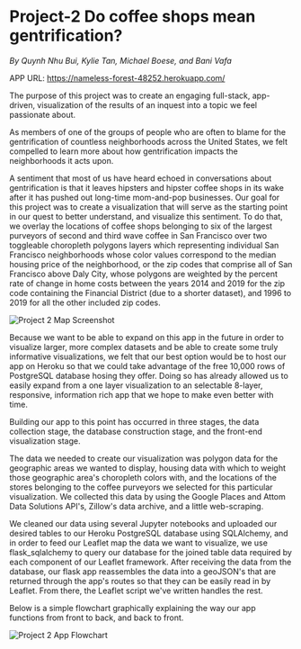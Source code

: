 # Project-2 Do coffee shops mean gentrification?
*By Quynh Nhu Bui, Kylie Tan, Michael Boese, and Bani Vafa*

APP URL: https://nameless-forest-48252.herokuapp.com/

The purpose of this project was to create an engaging full-stack, app-driven,  visualization of the results of an inquest into a topic we feel passionate about.

As members of one of the groups of people who are often to blame for the gentrification of countless neighborhoods across the United States, we felt compelled to learn more about how gentrification impacts the neighborhoods it acts upon.

A sentiment that most of us have heard echoed in conversations about gentrification is that it leaves hipsters and hipster coffee shops in its wake after it has pushed out long-time mom-and-pop businesses. Our goal for this project was to create a visualization that will serve as the starting point in our quest to better understand, and visualize this sentiment. To do that, we overlay the locations of coffee shops belonging to six of the largest purveyors of second and third wave coffee in San Francisco over two toggleable choropleth polygons layers which representing individual San Francisco neighborhoods whose color values correspond to the median housing price of the neighborhood, or the zip codes that comprise all of San Francisco above Daly City, whose polygons are weighted by the percent rate of change in home costs between the years 2014 and 2019 for the zip code containing the Financial District (due to a shorter dataset), and 1996 to 2019 for all the other included zip codes.

![Project 2 Map Screenshot](Project2/images/map_page.png)

Because we want to be able to expand on this app in the future in order to visualize larger, more complex datasets and be able to create some truly informative visualizations, we felt that our best option would be to host our app on Heroku so that we could take advantage of the free 10,000 rows of PostgreSQL database hosing they offer. Doing so has already allowed us to easily expand from a one layer visualization to an selectable 8-layer, responsive, information rich app that we hope to make even better with time.

Building our app to this point has occurred in three stages, the data collection stage, the database construction stage, and the front-end visualization stage.

The data we needed to create our visualization was polygon data for the geographic areas we wanted to display, housing data with which to weight those geographic area's choropleth colors with, and the locations of the stores belonging to the coffee purveyors we selected for this particular visualization. We collected this data by using the Google Places and Attom Data Solutions API's, Zillow's data archive, and a little web-scraping.

We cleaned our data using several Jupyter notebooks and uploaded our desired tables to our Heroku PostgreSQL database using SQLAlchemy, and in order to feed our Leaflet map the data we want to visualize, we use flask_sqlalchemy to query our database for the joined table data required by each component of our Leaflet framework. After receiving the data from the database, our flask app reassembles the data into a geoJSON's that are returned through the app's routes so that they can be easily read in by Leaflet. From there, the Leaflet script we've written handles the rest.

Below is a simple flowchart graphically explaining the way our app functions from front to back, and back to front.

![Project 2 App Flowchart](Project2/images/project_2_flowchart.png)
